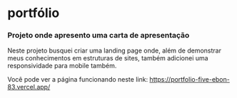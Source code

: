 # portfólio

<h3>Projeto onde apresento uma carta de apresentação</h3>

Neste projeto busquei criar uma landing page onde, além de demonstrar meus conhecimentos em estruturas de sites, também adicionei uma responsividade para mobile também.

Você pode ver a página funcionando neste link: https://portfolio-five-ebon-83.vercel.app/
